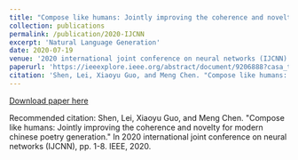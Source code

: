 ```yaml
---
title: "Compose like humans: Jointly improving the coherence and novelty for modern chinese poetry generation"
collection: publications
permalink: /publication/2020-IJCNN
excerpt: 'Natural Language Generation'
date: 2020-07-19
venue: '2020 international joint conference on neural networks (IJCNN)'
paperurl: 'https://ieeexplore.ieee.org/abstract/document/9206888?casa_token=DfRJ0cF33OIAAAAA:SiNVo0NaH4gVn2VDz0EcknoYYPrSoDCIzMCvc2Pj_MsdT8oS99r_vjx4_c0cUgkP0MoMAxjRY1uD'
citation: 'Shen, Lei, Xiaoyu Guo, and Meng Chen. "Compose like humans: Jointly improving the coherence and novelty for modern chinese poetry generation." In 2020 international joint conference on neural networks (IJCNN), pp. 1-8. IEEE, 2020.'
---
```



[Download paper here](https://ieeexplore.ieee.org/abstract/document/9206888?casa_token=DfRJ0cF33OIAAAAA:SiNVo0NaH4gVn2VDz0EcknoYYPrSoDCIzMCvc2Pj_MsdT8oS99r_vjx4_c0cUgkP0MoMAxjRY1uD)

Recommended citation: Shen, Lei, Xiaoyu Guo, and Meng Chen. "Compose like humans: Jointly improving the coherence and novelty for modern chinese poetry generation." In 2020 international joint conference on neural networks (IJCNN), pp. 1-8. IEEE, 2020.